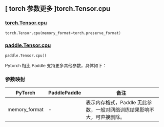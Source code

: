 ## [ torch 参数更多 ]torch.Tensor.cpu

### [torch.Tensor.cpu](https://pytorch.org/docs/stable/generated/torch.Tensor.cpu.html?highlight=torch+tensor+cpu#torch.Tensor.cpu)

```python
torch.Tensor.cpu(memory_format=torch.preserve_format)
```

### [paddle.Tensor.cpu](https://www.paddlepaddle.org.cn/documentation/docs/zh/develop/api/paddle/Tensor_cn.html#cpu)

```python
paddle.Tensor.cpu()
```

Pytorch 相比 Paddle 支持更多其他参数，具体如下：

### 参数映射

| PyTorch                             | PaddlePaddle | 备注                                                                    |
| ----------------------------------- | ------------ | ----------------------------------------------------------------------- |
| memory_format | -            | 表示内存格式，Paddle 无此参数，一般对网络训练结果影响不大，可直接删除。 |
